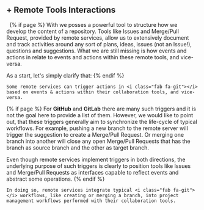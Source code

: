 ## <i class="fab fa-git"></i> + Remote Tools Interactions
&nbsp;
{% if page %}
With <i class="fab fa-git"></i> we posses a powerful tool to structure how we develop the content of a repository.
Tools like Issues and Merge/Pull Request, provided by remote services, allow us to extensively document and track activities around any sort of plans, ideas, issues (not an Issue!), questions and suggestions.
What we are still missing is how events and actions in <i class="fab fa-git"></i> relate to events and actions within these remote tools, and vice-versa.

As a start, let's simply clarify that:
{% endif %}
```{epigraph}
Some remote services can trigger actions in <i class="fab fa-git"></i> based on events & actions within their collaboration tools, and vice-versa.
```
{% if page %}
For <i class="fab fa-github"></i> **GitHub** and <i class="fab fa-gitlab"></i> **GitLab** there are many such triggers and it is not the goal here to provide a list of them.
However, we would like to point out, that these triggers generally aim to synchronize the life-cycle of typical workflows.
For example, pushing a new branch to the remote server will trigger the suggestion to create a Merge/Pull Request. Or merging one branch into another will close any open Merge/Pull Requests that has the branch as source branch and the other as target branch.

Even though remote services implement triggers in both directions, the underlying purpose of such triggers is clearly to position tools like Issues and Merge/Pull Requests as interfaces capable to reflect <i class="fab fa-git"></i> events and abstract some <i class="fab fa-git"></i> operations.
{% endif %}
```{epigraph}
In doing so, remote services integrate typical <i class="fab fa-git"></i> workflows, like creating or merging a branch, into project management workflows performed with their collaboration tools.
```
